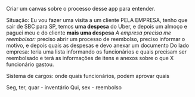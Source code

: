 Criar um canvas sobre o processo desse app para entender.

Situação: Eu vou fazer uma visita a um cliente PELA EMPRESA, tenho que sair de SBC para SP, temos **uma despesa** do Uber, e depois um almoço e paguei meu e do cliente **mais uma despesa**
*A empresa precisa me reembolsar:* preciso abrir um processo de reembolso, preciso informar o motivo, e depois quais as despesas e devo anexar um documento
Do lado empresa: teria uma lista informando os funcionários e quais precisam ser reembolsado e terá as informações de itens e anexos sobre o que X funcionário gastou.

Sistema de cargos: onde quais funcionários, podem aprovar quais

Seg, ter, quar - inventário
Qui, sex - reembolso

